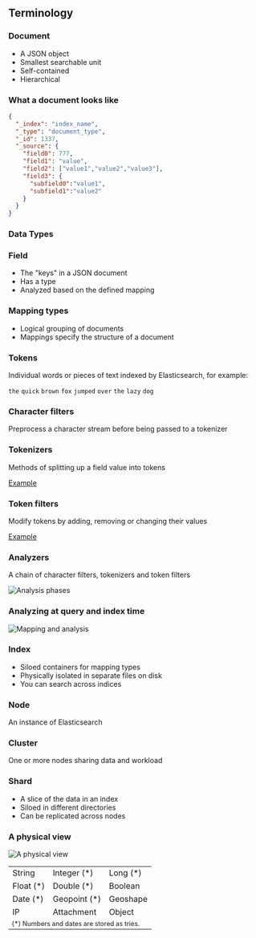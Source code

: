 ## Terminology


### Document

* A JSON object
* Smallest searchable unit
* Self-contained
* Hierarchical


### What a document looks like

```json
{
  "_index": "index_name",
  "_type": "document_type",
  "_id": 1337,
  "_source": {
    "field0": 777,
    "field1": "value",
    "field2": ["value1","value2","value3"],
    "field3": {
      "subfield0":"value1",
      "subfield1":"value2"
    } 
  }
}
```


### Data Types

<table class="examples col-3">
  <tr>
    <td>String</td>
    <td>Integer (&#42;)</td>
    <td>Long (&#42;)</td>
  </tr>
  <tr>
    <td>Float (&#42;)</td>
    <td>Double (&#42;)</td>
    <td>Boolean</td>
  </tr>
  <tr>

  <tr>
    <td>Date (&#42;)</td>
    <td>Geopoint (&#42;)</td>
    <td>Geoshape</td>
  </tr>
  <tr>
    <td>IP</td>
    <td>Attachment</td>
    <td>Object</td>
  </tr>
  <tr>
    <td colspan="3" style="font-size: 0.8em;">
      (&#42;) Numbers and dates are stored as tries.
    </td>
  </tr>
</tr>


### Field

* The "keys" in a JSON document
* Has a type
* Analyzed based on the defined mapping

### Mapping types

* Logical grouping of documents
* Mappings specify the structure of a document


### Tokens

Individual words or pieces of text indexed by Elasticsearch, for example:

`the` `quick` `brown` `fox` `jumped` `over` `the` `lazy` `dog`


### Character filters

Preprocess a character stream before being passed to a tokenizer


### Tokenizers

Methods of splitting up a field value into tokens

[Example](http://esdemo.local:9200/_plugin/inquisitor/#/tokenizers)


### Token filters

Modify tokens by adding, removing or changing their values

[Example](http://esdemo.local:9200/_plugin/inquisitor/#/analyzers)


### Analyzers

A chain of character filters, tokenizers and token filters

![Analysis phases](images/analysis-chain.svg)


### Analyzing at query and index time

![Mapping and analysis](images/mapping-analysis.svg)


### Index

* Siloed containers for mapping types
* Physically isolated in separate files on disk
* You can search across indices


### Node

An instance of Elasticsearch


### Cluster

One or more nodes sharing data and workload


### Shard

* A slice of the data in an index
* Siloed in different directories
* Can be replicated across nodes


### A physical view

![A physical view](images/sharding-replica.svg)